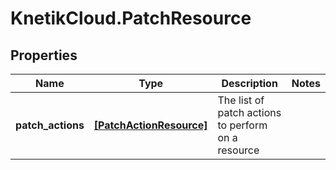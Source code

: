 # KnetikCloud.PatchResource

## Properties
Name | Type | Description | Notes
------------ | ------------- | ------------- | -------------
**patch_actions** | [**[PatchActionResource]**](PatchActionResource.md) | The list of patch actions to perform on a resource | 


